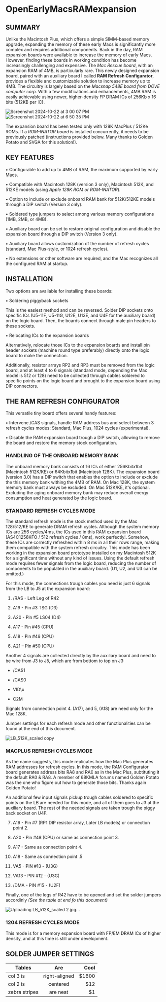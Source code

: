 # OpenEarlyMacsRAMexpansion

 ## SUMMARY

Unlike the Macintosh Plus, which offers a simple SIMM-based memory upgrade, expanding the memory of these early Macs is significantly more complex and requires additional components.
Back in the day, RAM expansion boards were available to increase the memory of early Macs. However, finding these boards in working condition has become increasingly challenging and expensive. The *Mac Rescue board*, with an expansion RAM of 4MB, is particularly rare.
This newly designed expansion board, paired with an auxiliary board I called **RAM Refresh Configurator**, provides a flexible and customizable solution to increase memory up to 4MB. The circuitry is largely based on the *Macsnap 548E board from DOVE computer corp.* With a few modifications and enhancements, 4MB RAM is easily achievable using newer, higher-density FP DRAM ICs of 256Kb x 16 bits (512KB per IC).

![Screenshot 2024-10-22 at 3 00 07 PM](https://github.com/user-attachments/assets/0927eb3d-6c0c-4479-a216-cbbe3e41b88d)
![Screenshot 2024-10-22 at 6 50 35 PM](https://github.com/user-attachments/assets/46a6b025-a1a6-4c5b-a361-0ad218c6825e)

The expansion board has been tested only with 128K MacPlus / 512Ke ROMs. If a *ROM-INATOR board* is installed concurrently, it needs to be previously patched (instructions provided below. Many thanks to Golden Potato and SVGA for this solution!).


## KEY FEATURES

•	Configurable to add up to 4MB of RAM, the maximum supported by early Macs.

•	Compatible with Macintosh 128K (version 3 only), Macintosh 512K, and 512KE models (using *Apple 128K ROM or ROM-INATOR*).

•	Option to include or exclude onboard RAM bank for 512K/512KE models through a DIP switch (Version 3 only).

•	Soldered type jumpers to select among various memory configurations (1MB, 2MB, or 4MB).

•	Auxiliary board can be set to restore original configuration and disable the expansion board through a DIP switch (Version 3 only).

•	Auxiliary board allows customization of the number of refresh cycles (standard, Mac Plus-style, or 1024 refresh cycles).

•	No extensions or other software are required, and the Mac recognizes all the configured RAM at startup.


## INSTALLATION

Two options are available for installing these boards:

•	Soldering piggyback sockets
  
This is the easiest method and can be reversed. Solder DIP sockets onto specific ICs (U5-11F, U5-11G, U12E, U13E, and U4F for the auxiliary board) on the logic board. Then, the boards connect through male pin headers to these sockets.

• Relocating ICs to the expansion boards

Alternatively, relocate those ICs to the expansion boards and install pin header sockets (machine round type preferably) directly onto the logic board to make the connection.

Additionally, resistor arrays RP2 and RP3 must be removed from the logic board, and at least 4 to 6 signals (standard mode, depending the Mac model is 512 or 128) need to be collected through cables soldered to specific points on the logic board and brought to the expansion board using DIP connectors.


## THE RAM REFRESH CONFIGURATOR

This versatile tiny board offers several handy features:

•	Intervene /CAS signals, handle RAM address bus and select between 3 refresh cycles modes: Standard, Mac Plus, 1024 cycles (experimental). 

•	Disable the RAM expansion board trough a DIP switch, allowing to remove the board and restore the memory stock configuration.


### HANDLING OF THE ONBOARD MEMORY BANK

The onboard memory bank consists of 16 ICs of either 256Kbitx1bit (Macintosh 512K/KE) or 64Kbitx1bit (Macintosh 128K). 
The expansion board (version 3.0) has a DIP switch that enables the option to include or exclude the this memory bank withing the 4MB of RAM. 
On Mac 128K, the system memory bank must always be excluded. On Mac 512K/KE, it's optional. 
Excluding the aging onboard memory bank may reduce overall energy consumption and heat generated by the logic board.


### STANDARD REFRESH CYCLES MODE

The standard refresh mode is the stock method used by the Mac 128/512/KE to generate DRAM refresh cycles.
Although the system memory ICs are 256 cycles/4ms, the ICs used in this RAM expansion board (AS4C1256KFO / 512 refresh cycles / 8ms), work perfectly!.
Somehow, these ICs are correctly refreshed within 8 ms in all their rows range, making them compatible with the system refresh circuitry. This mode has been working in the expansion board prototype installed on my Macintosh 512K for a significant time without any kind of issues.
Using the default refresh mode requires fewer signals from the logic board, reducing the number of components to be populated in the auxiliary board. (U1, U2, and U3 can be omitted.)

For this mode, the connections trough cables you need is just 6 signals from the LB to J5 at the expansion board:

1.	/RAS - Left Leg of R42

2.	A19  - Pin #3 TSG  (D3)

3.	A20  - Pin #5 LS04 (D4)

4.	A17  - Pin #45 (CPU)

5.	A18 - Pin #46 (CPU)

6.	A21 – Pin #50 (CPU)

Another 4 signals are collected directly by the auxiliary board and need to be wire from J3 to J5, which are from bottom to top on J3:

-	/CAS1

-	/CAS0

-	VID\u

-	C2M

Signals from connection point 4. (A17), and 5, (A18) are need only for the Mac 128K.

Jumper settings for each refresh mode and other functionalities can be found at the end of this document. 

![LB_512K_scaled copy](https://github.com/user-attachments/assets/7516653b-66f9-4f18-a7ac-8dcdc91c0549)


### MACPLUS REFRESH CYCLES MODE

As the name suggests, this mode replicates how the Mac Plus generates RAM addresses for refresh cycles. In this mode, the RAM Configurator board generates address bits RA8 and RA0 as in the Mac Plus, subtituting it the default RA0 & RA8. A member of 68KMLA forums named Golden Potato was the one who figure out how to generate those bits. Thanks again Golden Potato!

An additional few input signals pickup trough cables soldered to specific points on the LB are needed for this mode, and all of them goes to J3 at the auxiliary board. The rest of the needed signals are taken trough the piggy back socket on U4F.

 7.  A19 - Pin #7 (RP1 DIP resistor array, Later LB models) or connection point 2.
   
 8.  A20 - Pin #48 (CPU) or same as connection point 3.
 
 9.  A17 - Same as connection point 4.

10.  A18 - Same as connection point .5

11.  VA5 - PIN #13 - (U3G)
   
12.  VA13 - PIN #12 - (U3G)

13. /DMA - PIN #15 - (U2F)

Finally, one of the legs of R42 have to be opened and set the solder jumpers accordinly *(See the table at end fo this document)*

![Uploading LB_512K_scaled 2.jpg…]()

### 1204 REFRESH CYCLES MODE

This mode is for a memory expansion board with FP/EM DRAM ICs of higher density, and at this time is still under development.

## SOLDER JUMPER SETTINGS

| Tables        | Are           | Cool  |
| ------------- |:-------------:| -----:|
| col 3 is      | right-aligned | $1600 |
| col 2 is      | centered      |   $12 |
| zebra stripes | are neat      |    $1 |

